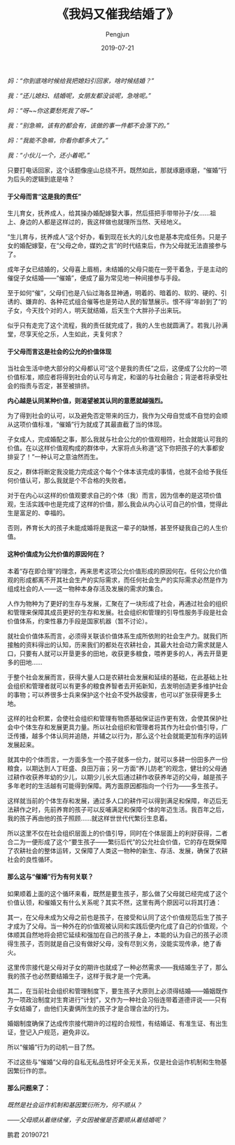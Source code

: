 ﻿---
layout: post
title: '《我妈又催我结婚了》'
date: 2019-07-21
author: Pengjun
tags: 思想
---

*妈：“你到底啥时候给我把媳妇引回家，啥时候结婚？”*

*我：“还儿媳妇、结婚呢，女朋友都没谈呢，急啥呢。”*

*妈：“呀~~你这要愁死我了呀~”*

*我：“别急嘛，该有的都会有，该做的事一件都不会落下的。”*

*妈：“我能不急嘛，你看你都多大了。”*

*我：“小伙儿一个，还小着呢。”*


只要打电话回家，这个话题像座山总绕不开。既然如此，那就琢磨琢磨，“催婚”行为后头的逻辑到底是啥？

#### 于父母而言“这是我的责任”

生儿育女，抚养成人，给其操办婚配嫁娶大事，然后搭把手带带孙子/女……祖上、身边的人都是这样过的，我这样做也就理所当然、天经地义。

“生儿育与，抚养成人”这个好办，看到现在长大的儿女也是基本完成任务。只是子女的婚配嫁娶，在“父母之命，媒妁之言”的时代结束后，作为父母就无法直接参与了。

成年子女已结婚的，父母喜上眉梢，未结婚的父母只能在一旁干着急，于是主动的催促子女结婚——“催婚”，便成了最为常见地一种间接参与手段。

至于如何“催”，父母们也是八仙过海各显神通，明着的、暗着的、软的、硬的、引诱的、嫌弃的、各种花式组合催等也是劳动人民的智慧展示。恨不得“年龄到了”的子女，今天找个对的人，明天就结婚，后天生个大胖孙子出来玩。

似乎只有走完了这个流程，我的责任就完成了，我的人生也就圆满了。若我儿孙满堂，尽享天伦之乐，人生如此，夫复何求？

#### 于父母而言这是社会的公允的价值体现

当社会生活中绝大部分的父母都认可“这个是我的责任”之后，这便成了公允的一项价值标准，顺应者将得到社会的认可与肯定，和谐的与社会融合；背逆者将承受社会的指责与否定，甚至被排挤。

**内心越是认同某种价值，则渴望被其认同的意愿就越强烈。**

为了得到社会的认可，以及避免否定带来的压力，我作为父母自觉或不自觉的会顺从这项价值标准，“催婚”行为就成了其最直截了当的体现。

子女成人，完成婚配之事，那么我就与社会公允的价值观相符，社会就能认可我的价值。在以这样价值观构成的群体中，大家将点头称道“这下你把孩子的大事都安排妥了！”一种认可之意油然而生。

反之，群体将断定我没能力完成这个每个个体本该完成的事情，也就不会给予我任何价值认可，那么我就是个不合格的失败者。 

对于在内心以这样的价值观要求自己的个体（我）而言，因为信奉的是这项价值观，生活实践中也是完成了这样的价值，那么我会从内心认可自己的价值，觉得此生是富足的、幸福的。

否则，养育长大的孩子未能成婚将是我这一辈子的缺憾，甚至怀疑我自己的人生价值。

#### 这种价值成为公允价值的原因何在？

本着“存在即合理”的理念，再来思考这项公允价值形成的原因何在。任何公允价值观的形成都离不开其社会生产的实际需求，而任何社会生产的实际需求必然是作为组成社会的人——这一物种本身存活及发展的需求的集合。

人作为物种为了更好的生存与发展，汇聚在了一块形成了社会，再通过社会的组织和管理来保障其成员更好的生存和发展。社会组织和管理的引导性服务手段是社会价值体系，约束性暴力手段是国家机器（暂不讨论）。

就社会价值体系而言，必须得关联该价值体系生成所依附的社会生产力。就我们所接触的资料得出的认知，历来我们的都处在农耕社会，其最大社会动力需求就是人口，只要有人就可以开垦更多的田地，收获更多粮食，喂养更多的人，再去开垦更多的田地……

于整个社会发展而言，获得大量人口是农耕社会发展和延续的基础，在此基础上社会组织和管理者就可以有更多的粮食养智者去开拓新知，去发明创造更多维护社会的事物；可以养很多士兵来保护这个社会不受外敌侵害，也可以扩张获得更多土地。

这样的社会积累，会使社会组织和管理有物质基础保证运作更有效，会使其保护社会中个体生存和发展更具力量。所以社会组织和管理者将其作为社会价值引导，广泛传播，越多个体认同并追随，并辅之以行为，那么这个社会就能更加有序的运转发展起来。

就其中的个体而言，一方面多生一个孩子就多一份力，就可以多耕一份田多产一份粮食，以期达到人丁旺盛、良田万亩；另一方面“养儿防老”的观念，健壮的父母通过耕作收获养年幼的少儿，以期少儿长大后通过耕作收获养年迈的父母，越是孩子多年老时的生活越有可能得到保障。两方面原因都指向一个行为——多生孩子。

这样就当前的个体生存和发展，通过多人口的耕作可以得到满足和保障，年迈后无法耕作之时，先前养育的孩子可以反哺满足和保障个体的年迈生活。我百年之后，我的孩子再由他的孩子照顾……就这样世世代代繁衍生息着。

所以这里不仅在社会组织层面上的价值引导，同时在个体层面上的利好获得，二者合二为一便形成了这个“要生孩子——繁衍后代”的公允社会价值，它的存在既保障了农耕社会的整体运转，又保障了人类这一物种的新生、存活、发展，确保了农耕社会的良性循环。

#### 那么这与“催婚”行为有何关联？

如果顺着上面的这个循环来看，既然是要生孩子，那么做了父母就已经完成了这个价值认领，和催婚又有什么关系呢？其实不然，这里有两个原因可以将其打通：

其一，在父母未成为父母之前也是孩子，在接受和认同了这个价值规范后生了孩子才成为了父母。当一种外在的价值观被认同和实践后便内化成了自己的价值观，个体顺其自然地将会把它延续和强加在自己的孩子身上，本能的认为自己的孩子必须得生孩子，否则就是自己没有做好父母，没有尽到义务，没能实现传承，绝了香火。

这里传宗接代是父母对子女的期许也就成了一种必然需求——我结婚生子了，那么我的孩子也必然要结婚生子，这样于我才是一个完满。

其二，在当前社会组织和管理制度下，要生孩子大原则上必须得结婚——婚姻既作为一项政治制度对生育进行“计划”，又作为一种社会习俗连带着道德评说——只有子女结婚了，由他们夫妻俩所生的孩子才是合理合法的行为。

婚姻制度确保了达成传宗接代期许的过程的合规性，有结婚证、有准生证、有出生证，登记入户规范，避免非议。

所以“催婚”行为的动机一目了然。

不过这些与“催婚”父母的自私无私品性好坏全无关系，仅是社会运作机制和生物基因繁衍作的祟。


#### 那么问题来了：

*既然是社会运作机制和基因繁衍所为，何不顺从？*

*——父母顺从着继续催，子女因被催是否要顺从着结婚呢？*


鹏君
20190721